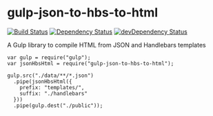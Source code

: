 gulp-json-to-hbs-to-html
========================

[![Build Status](https://travis-ci.org/alexsomeoddpilot/gulp-json-to-hbs-to-html.svg?branch=master)](https://travis-ci.org/alexsomeoddpilot/gulp-json-to-hbs-to-html)
[![Dependency Status](https://david-dm.org/alexsomeoddpilot/gulp-json-to-hbs-to-html.svg)](https://david-dm.org/alexsomeoddpilot/gulp-json-to-hbs-to-html)
[![devDependency Status](https://david-dm.org/alexsomeoddpilot/gulp-json-to-hbs-to-html/dev-status.svg)](https://david-dm.org/alexsomeoddpilot/gulp-json-to-hbs-to-html#info=devDependencies)

A Gulp library to compile HTML from JSON and Handlebars templates

```
var gulp = require("gulp");
var jsonHbsHtml = require("gulp-json-to-hbs-to-html");

gulp.src("./data/**/*.json")
  .pipe(jsonHbsHtml({
    prefix: "templates/",
    suffix: "./handlebars"
  }))
  .pipe(gulp.dest("./public"));
```
